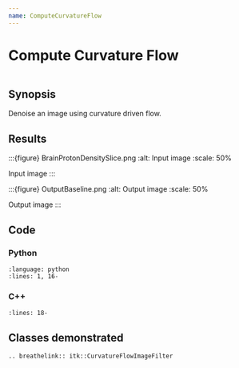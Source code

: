 ```yaml
---
name: ComputeCurvatureFlow
---
```


# Compute Curvature Flow

```{index} single: CurvatureFlowImageFilter
```

## Synopsis

Denoise an image using curvature driven flow.

## Results

:::{figure} BrainProtonDensitySlice.png
:alt: Input image
:scale: 50%

Input image
:::

:::{figure} OutputBaseline.png
:alt: Output image
:scale: 50%

Output image
:::

## Code

### Python

```{literalinclude} Code.py
:language: python
:lines: 1, 16-
```

### C++

```{literalinclude} Code.cxx
:lines: 18-
```

## Classes demonstrated

```{eval-rst}
.. breathelink:: itk::CurvatureFlowImageFilter
```
